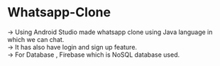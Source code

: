 # Whatsapp-Clone
-> Using Android Studio made whatsapp clone using Java language in which we can chat.   
-> It has also have login and sign up feature.  
-> For Database , Firebase which is NoSQL database used.
